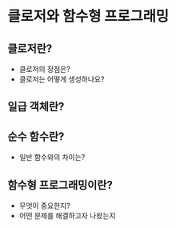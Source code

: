 # 클로저와 함수형 프로그래밍

## 클로저란?
- 클로저의 장점은?
- 클로저는 어떻게 생성하나요?

## 일급 객체란?

## 순수 함수란?
- 일반 함수와의 차이는?

## 함수형 프로그래밍이란?
- 무엇이 중요한지?
- 어떤 문제를 해결하고자 나왔는지